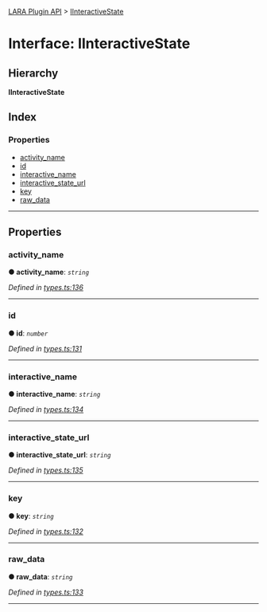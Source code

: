 [LARA Plugin API](../README.md) > [IInteractiveState](../interfaces/iinteractivestate.md)

# Interface: IInteractiveState

## Hierarchy

**IInteractiveState**

## Index

### Properties

* [activity_name](iinteractivestate.md#activity_name)
* [id](iinteractivestate.md#id)
* [interactive_name](iinteractivestate.md#interactive_name)
* [interactive_state_url](iinteractivestate.md#interactive_state_url)
* [key](iinteractivestate.md#key)
* [raw_data](iinteractivestate.md#raw_data)

---

## Properties

<a id="activity_name"></a>

###  activity_name

**● activity_name**: *`string`*

*Defined in [types.ts:136](https://github.com/concord-consortium/lara/blob/27f05a65/lara-typescript/src/plugin-api/types.ts#L136)*

___
<a id="id"></a>

###  id

**● id**: *`number`*

*Defined in [types.ts:131](https://github.com/concord-consortium/lara/blob/27f05a65/lara-typescript/src/plugin-api/types.ts#L131)*

___
<a id="interactive_name"></a>

###  interactive_name

**● interactive_name**: *`string`*

*Defined in [types.ts:134](https://github.com/concord-consortium/lara/blob/27f05a65/lara-typescript/src/plugin-api/types.ts#L134)*

___
<a id="interactive_state_url"></a>

###  interactive_state_url

**● interactive_state_url**: *`string`*

*Defined in [types.ts:135](https://github.com/concord-consortium/lara/blob/27f05a65/lara-typescript/src/plugin-api/types.ts#L135)*

___
<a id="key"></a>

###  key

**● key**: *`string`*

*Defined in [types.ts:132](https://github.com/concord-consortium/lara/blob/27f05a65/lara-typescript/src/plugin-api/types.ts#L132)*

___
<a id="raw_data"></a>

###  raw_data

**● raw_data**: *`string`*

*Defined in [types.ts:133](https://github.com/concord-consortium/lara/blob/27f05a65/lara-typescript/src/plugin-api/types.ts#L133)*

___

